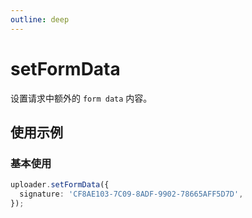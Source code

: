 ```yaml
---
outline: deep
---
```


# setFormData <Badge type="info" text="未发布" />

设置请求中额外的 `form data` 内容。

## 使用示例
### 基本使用
```ts
uploader.setFormData({
  signature: 'CF8AE103-7C09-8ADF-9902-78665AFF5D7D',
});
```

<!-- ### `请求前拦截`使用
::: tip 提示
示例中的 **BeforeRequestCallbackResult** [`点此查看定义`](/ts/interceptor.html#before-请求前拦截返回类型定义)
:::
```ts
import {
  type BeforeRequestCallbackResult,
  Uploader,
} from "lwu-upload";

// 仅供示例使用，并不是真实的URL
const uploaderUrl = "https://demo.com";
const uploader = new Uploader({
  baseUrl: {
    dev: uploaderUrl,
    pro: uploaderUrl,
  },
  before: (res: BeforeRequestCallbackResult) => {
    // console.log(res, '请求前拦截');
    http.setHeader({
      ...res.header,
      test: 222,
    });
  }
});
``` -->
